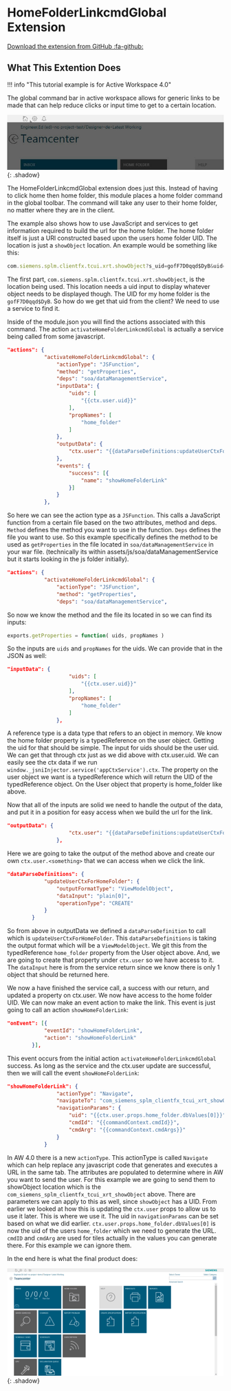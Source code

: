 # HomeFolderLinkcmdGlobal Extension

[Download the extension from GitHub :fa-github:](https://github.com/ActiveWorkspaceExtensions/HomeFolderLinkcmdGlobal)

## What This Extention Does

!!! info "This tutorial example is for Active Workspace 4.0"

The global command bar in active workspace allows for generic links to be made that can help reduce clicks or input time to get to a certain location.

![FGlobal Header](globalHeader.jpg "Global Header"){: .shadow}

The HomeFolderLinkcmdGlobal extension does just this. Instead of having to click home then home folder, this module places a home folder command in the global toolbar. The command will take any user to their home folder, no matter where they are in the client.  

The example also shows how to use JavaScript and services to get information required to build the url for the home folder. The home folder itself is just a URl constructed based upon the users home folder UID. The location is just a `showObject` location. An example would be something like this:

```javascript
com.siemens.splm.clientfx.tcui.xrt.showObject?s_uid=gofF7D0qqd$DyB&uid=gofF7D0qqd$DyB
```

The first part, `com.siemens.splm.clientfx.tcui.xrt.showObject`, is the location being used. This location needs a uid input to display whatever object needs to be displayed though. The UID for my home folder is the `gofF7D0qqd$DyB`. So how do we get that uid from the client? We need to use a service to find it.

Inside of the module.json you will find the actions associated with this command. The action `activateHomeFolderLinkcmdGlobal` is actually a service being called from some javascript.

``` json
"actions": {
            "activateHomeFolderLinkcmdGlobal": {
                "actionType": "JSFunction",
                "method": "getProperties",
                "deps": "soa/dataManagementService",
                "inputData": {
                    "uids": [
                        "{{ctx.user.uid}}"
                    ],
                    "propNames": [
                        "home_folder"
                    ]
                },
                "outputData": {
                    "ctx.user": "{{dataParseDefinitions:updateUserCtxForHomeFolder}}"
                },
                "events": {
                    "success": [{
                        "name": "showHomeFolderLink"
                    }]
                }
            },
```
 
So here we can see the action type as a `JSFunction`. This calls a JavaScript function from a certain file based on the two attributes, method and deps. `Method` defines the method you want to use in the function. `Deps` defines the file you want to use. So this example specifically defines the method to be used as `getProperties` in the file located in `soa/dataManagementService` in your war file. (technically its within assets/js/soa/dataManagementService but it starts looking in the js folder initially).

``` json hl_lines="4 5"
"actions": {
            "activateHomeFolderLinkcmdGlobal": {
                "actionType": "JSFunction",
                "method": "getProperties",
                "deps": "soa/dataManagementService",
```
 
So now we know the method and the file its located in so we can find its inputs: 

``` javascript
exports.getProperties = function( uids, propNames ) 
```
So the inputs are `uids` and `propNames` for the uids.  We can provide that in the JSON as well:

``` json
"inputData": {
                    "uids": [
                        "{{ctx.user.uid}}"
                    ],
                    "propNames": [
                        "home_folder"
                    ]
                },
```

 
A reference type is a data type that refers to an object in memory. We know the home folder property is a typedReference on the user object. Getting the uid for that should be simple. The input for uids should be the user uid. We can get that through ctx just as we did above with ctx.user.uid.  We can easily see the ctx data if we run `window._jsniInjector.service('appCtxService').ctx`. The property on the user object we want is a typedReference which will return the UID of the typedReference object. On the User object that property is home_folder like above.

Now that all of the inputs are solid we need to handle the output of the data, and put it in a position for easy access when we build the url for the link.

``` json
"outputData": {
                    "ctx.user": "{{dataParseDefinitions:updateUserCtxForHomeFolder}}"
                },
```
 
Here we are going to take the output of the method above and create our own `ctx.user.<something>` that we can access when we click the link.  

``` json
"dataParseDefinitions": {
            "updateUserCtxForHomeFolder": {
                "outputFormatType": "ViewModelObject",
                "dataInput": "plain[0]",
                "operationType": "CREATE"
            }
        }
```
 
So from above in outputData we defined a `dataParseDefinition` to call which is `updateUserCtxForHomeFolder`. This `dataParseDefinitions` is taking the output format which will be a `ViewModelObject`. We git this from the typedReference `home_folder` property from the User object above. And, we are going to create that property under `ctx.user` so we have access to it. The `dataInput` here is from the service return since we know there is only 1 object that should be returned here.  

We now a have finished the service call, a success with our return, and updated a property on ctx.user. We now have access to the home folder UID. We can now make an event action to make the link. This event is just going to call an action `showHomeFolderLink`:

``` json
"onEvent": [{
            "eventId": "showHomeFolderLink",
            "action": "showHomeFolderLink"
        }],
```
 
This event occurs from the initial action `activateHomeFolderLinkcmdGlobal` success. As long as the service and the ctx.user update are successful, then we will call the event `showHomeFolderLink`:

``` json
"showHomeFolderLink": {
                "actionType": "Navigate",
                "navigateTo": "com_siemens_splm_clientfx_tcui_xrt_showObject",
                "navigationParams": {
                    "uid": "{{ctx.user.props.home_folder.dbValues[0]}}",
                    "cmdId": "{{commandContext.cmdId}}",
                    "cmdArg": "{{commandContext.cmdArgs}}"
                }
            }
```

In AW 4.0 there is a new `actionType`. This actionType is called `Navigate` which can help replace any javascript code that generates and executes a URL in the same tab. The attributes are populated to determine where in AW you want to send the user. For this example we are going to send them to showObject location which is the `com_siemens_splm_clientfx_tcui_xrt_showObject` above. There are parameters we can apply to this as well, since `showObject` has a UID. From earlier we looked at how this is updating the `ctx.user` props to allow us to use it later. This is where we use it.  The uid in `navigationParams` can be set based on what we did earlier. `ctx.user.props.home_folder.dbValues[0]` is now the uid of the users `home_folder` which we need to generate the URL.  `cmdID` and `cmdArg` are used for tiles actually in the values you can generate there.  For this example we can ignore them.

In the end here is what the final product does:

![FGlobal Header](homeLink.gif "End Product"){: .shadow}